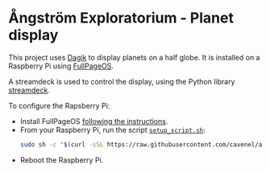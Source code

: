# Ångström Exploratorium - Planet display

This project uses [Dagik](https://www.dagik.net/) to display planets on a half globe.
It is installed on a Raspberry Pi using [FullPageOS](https://github.com/guysoft/FullPageOS).

A streamdeck is used to control the display, using the Python library [streamdeck](https://github.com/abcminiuser/python-elgato-streamdeck).

To configure the Rapsberry Pi:
- Install FullPageOS [following the instructions](https://github.com/guysoft/FullPageOS?tab=readme-ov-file#how-to-use-it).
- From your Raspberry Pi, run the script [`setup_script.sh`](setup_script.sh):
    ```bash
    sudo sh -c "$(curl -sSL https://raw.githubusercontent.com/cavenel/angstrom_exploratorium/refs/heads/main/setup_script.sh)"
    ```
- Reboot the Raspberry Pi.
